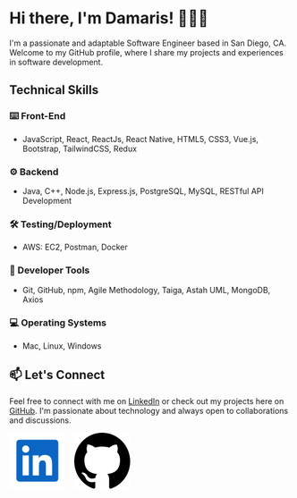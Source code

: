 # Hi there, I'm Damaris! 👩🏼‍💻

I'm a passionate and adaptable Software Engineer based in San Diego, CA. Welcome to my GitHub profile, where I share my projects and experiences in software development.

## Technical Skills
### ⌨️ Front-End
- JavaScript, React, ReactJs, React Native, HTML5, CSS3, Vue.js, Bootstrap, TailwindCSS, Redux

### ⚙️ Backend
- Java, C++, Node.js, Express.js, PostgreSQL, MySQL, RESTful API Development

### 🛠️ Testing/Deployment
- AWS: EC2, Postman, Docker

### 🧰 Developer Tools
- Git, GitHub, npm, Agile Methodology, Taiga, Astah UML, MongoDB, Axios

### 💻 Operating Systems
- Mac, Linux, Windows

## 📫 Let's Connect
Feel free to connect with me on [LinkedIn](www.linkedin.com/in/damarisdelapaz) or check out my projects here on [GitHub](www.github.com/damarisdlp). I'm passionate about technology and always open to collaborations and discussions.

[![website](./img/linkedin-svgrepo-com.svg)](https://www.linkedin.com/in/damarisdelapaz)
&nbsp;&nbsp;
[![website](./img/github-142-svgrepo-com.svg)](https://www.github.com/damarisdlp)
